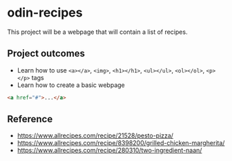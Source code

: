 # odin-recipes

This project will be a webpage that will contain a list of recipes.

## Project outcomes
- Learn how to use `<a></a>`, `<img>`, `<h1></h1>`, `<ul></ul>`, `<ol></ol>`, `<p></p>` tags
- Learn how to create a basic webpage

```html
<a href="#">...</a>
```

## Reference
- https://www.allrecipes.com/recipe/21528/pesto-pizza/
- https://www.allrecipes.com/recipe/8398200/grilled-chicken-margherita/
- https://www.allrecipes.com/recipe/280310/two-ingredient-naan/